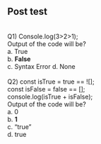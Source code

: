 ## Post test
<br>
Q1) Console.log(3>2>1); 
<br> Output of the code will be? <br>
a. True <br>
b. <b>False</b> <br>
c. Syntax Error
d. None

<br>
<br>
Q2) const isTrue = true == ![]; <br>
    const isFalse = false == []; <br>
    console.log(isTrue + isFalse);
<br> Output of the code will be? <br>
a. 0 <br>
b. <b>1</b> <br>
c. “true” <br>
d. true <br>



<br>
<br>
